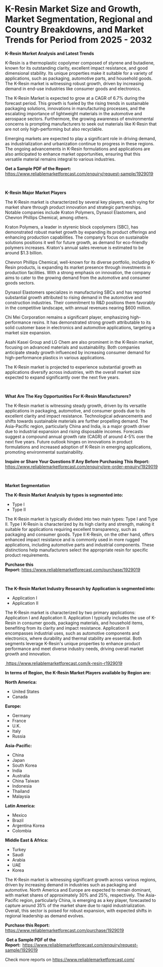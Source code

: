 <p><h1>K-Resin Market Size and Growth, Market Segmentation, Regional and Country Breakdowns, and Market Trends for Period from 2025 -  2032</h1></p><p><strong>K-Resin Market Analysis and Latest Trends</strong></p>
<p><p>K-Resin is a thermoplastic copolymer composed of styrene and butadiene, known for its outstanding clarity, excellent impact resistance, and good dimensional stability. Its unique properties make it suitable for a variety of applications, such as packaging, automotive parts, and household goods. The K-Resin market is witnessing robust growth, driven by increasing demand in end-use industries like consumer goods and electronics.</p><p>The K-Resin Market is expected to grow at a CAGR of 6.7% during the forecast period. This growth is fueled by the rising trends in sustainable packaging solutions, innovations in manufacturing processes, and the escalating importance of lightweight materials in the automotive and aerospace sectors. Furthermore, the growing awareness of environmental concerns is prompting manufacturers to seek out materials like K-Resin that are not only high-performing but also recyclable.</p><p>Emerging markets are expected to play a significant role in driving demand, as industrialization and urbanization continue to progress in these regions. The ongoing advancements in K-Resin formulations and applications are also anticipated to enhance market opportunities, ensuring that this versatile material remains integral to various industries.</p></p>
<p><strong>Get a Sample PDF of the Report:&nbsp;</strong> <a href="https://www.reliablemarketforecast.com/enquiry/request-sample/1929019?utm_campaign=1888&utm_medium=2&utm_source=Github&utm_content=ia&utm_term=16012025&utm_id=k-resin">https://www.reliablemarketforecast.com/enquiry/request-sample/1929019</a></p>
<p>&nbsp;</p>
<p><strong>K-Resin Major Market Players</strong></p>
<p><p>The K-Resin market is characterized by several key players, each vying for market share through product innovation and strategic partnerships. Notable companies include Kraton Polymers, Dynasol Elastomers, and Chevron Phillips Chemical, among others.</p><p>Kraton Polymers, a leader in styrenic block copolymers (SBC), has demonstrated robust market growth by expanding its product offerings and enhancing production capabilities. The company’s focus on sustainable solutions positions it well for future growth, as demand for eco-friendly polymers increases. Kraton's annual sales revenue is estimated to be around $1.3 billion.</p><p>Chevron Phillips Chemical, well-known for its diverse portfolio, including K-Resin products, is expanding its market presence through investments in production facilities. With a strong emphasis on innovation, the company aims to cater to the growing demand from the automotive and consumer goods sectors.</p><p>Dynasol Elastomers specializes in manufacturing SBCs and has reported substantial growth attributed to rising demand in the automotive and construction industries. Their commitment to R&D positions them favorably in the competitive landscape, with annual revenues nearing $600 million.</p><p>Chi Mei Corporation remains a significant player, emphasizing high-performance resins. It has demonstrated strong growth attributable to its solid customer base in electronics and automotive applications, targeting a market size expansion.</p><p>Asahi Kasei Group and LG Chem are also prominent in the K-Resin market, focusing on advanced materials and sustainability. Both companies anticipate steady growth influenced by increasing consumer demand for high-performance plastics in various applications.</p><p>The K-Resin market is projected to experience substantial growth as applications diversify across industries, with the overall market size expected to expand significantly over the next five years.</p></p>
<p>&nbsp;</p>
<p><strong>What Are The Key Opportunities For K-Resin Manufacturers?</strong></p>
<p><p>The K-Resin market is witnessing steady growth, driven by its versatile applications in packaging, automotive, and consumer goods due to its excellent clarity and impact resistance. Technological advancements and shifts towards sustainable materials are further propelling demand. The Asia-Pacific region, particularly China and India, is a major growth driver due to industrial expansion and rising disposable incomes. Forecasts suggest a compound annual growth rate (CAGR) of around 4-5% over the next five years. Future outlook hinges on innovations in product formulations and increased adoption of K-Resin in emerging applications, promoting environmental sustainability.</p></p>
<p><strong>Inquire or Share Your Questions If Any Before Purchasing This Report:</strong> <a href="https://www.reliablemarketforecast.com/enquiry/pre-order-enquiry/1929019?utm_campaign=1888&utm_medium=2&utm_source=Github&utm_content=ia&utm_term=16012025&utm_id=k-resin">https://www.reliablemarketforecast.com/enquiry/pre-order-enquiry/1929019</a></p>
<p>&nbsp;</p>
<p><strong>Market Segmentation</strong></p>
<p><strong>The K-Resin Market Analysis by types is segmented into:</strong></p>
<p><ul><li>Type I</li><li>Type II</li></ul></p>
<p><p>The K-Resin market is typically divided into two main types: Type I and Type II. Type I K-Resin is characterized by its high clarity and strength, making it suitable for applications requiring excellent transparency, such as packaging and consumer goods. Type II K-Resin, on the other hand, offers enhanced impact resistance and is commonly used in more rugged applications, including automotive parts and industrial components. These distinctions help manufacturers select the appropriate resin for specific product requirements.</p></p>
<p><strong>Purchase this Report:&nbsp;</strong><a href="https://www.reliablemarketforecast.com/purchase/1929019?utm_campaign=1888&utm_medium=2&utm_source=Github&utm_content=ia&utm_term=16012025&utm_id=k-resin">https://www.reliablemarketforecast.com/purchase/1929019</a></p>
<p>&nbsp;</p>
<p><strong>The K-Resin Market Industry Research by Application is segmented into:</strong></p>
<p><ul><li>Application I</li><li>Application II</li></ul></p>
<p><p>The K-Resin market is characterized by two primary applications: Application I and Application II. Application I typically includes the use of K-Resin in consumer goods, packaging materials, and household items, benefiting from its clarity and impact resistance. Application II encompasses industrial uses, such as automotive components and electronics, where durability and thermal stability are essential. Both segments leverage K-Resin's unique properties to enhance product performance and meet diverse industry needs, driving overall market growth and innovation.</p></p>
<p><a href="https://www.reliablemarketforecast.com/k-resin-r1929019?utm_campaign=1888&utm_medium=2&utm_source=Github&utm_content=ia&utm_term=16012025&utm_id=k-resin">&nbsp;https://www.reliablemarketforecast.com/k-resin-r1929019</a></p>
<p><strong>In terms of Region, the K-Resin Market Players available by Region are:</strong></p>
<p>
    <p> <strong> North America: </strong>
        <ul>
            <li>United States</li>
            <li>Canada</li>
        </ul>
        </p> 
    <p> <strong> Europe: </strong>
        <ul>
            <li>Germany</li>
            <li>France</li>
            <li>U.K.</li>
            <li>Italy</li>
            <li>Russia</li>
        </ul>
        </p> 
    <p> <strong> Asia-Pacific: </strong>
        <ul>
            <li>China</li>
            <li>Japan</li>
            <li>South Korea</li>
            <li>India</li>
            <li>Australia</li>
            <li>China Taiwan</li>
            <li>Indonesia</li>
            <li>Thailand</li>
            <li>Malaysia</li>
        </ul>
        </p> 
    <p> <strong> Latin America: </strong>
        <ul>
            <li>Mexico</li>
            <li>Brazil</li>
            <li>Argentina Korea</li>
            <li>Colombia</li>
        </ul>
        </p> 
    <p> <strong> Middle East & Africa: </strong>
        <ul>
            <li>Turkey</li>
            <li>Saudi</li>
            <li>Arabia</li>
            <li>UAE</li>
            <li>Korea</li>
        </ul>
    </p>
    </p>
<p><p>The K-Resin market is witnessing significant growth across various regions, driven by increasing demand in industries such as packaging and automotive. North America and Europe are expected to remain dominant, with market shares of approximately 30% and 25%, respectively. The Asia-Pacific region, particularly China, is emerging as a key player, forecasted to capture around 35% of the market share due to rapid industrialization. Overall, this sector is poised for robust expansion, with expected shifts in regional leadership as demand evolves.</p></p>
<p><strong>Purchase this Report: </strong><a href="https://www.reliablemarketforecast.com/purchase/1929019?utm_campaign=1888&utm_medium=2&utm_source=Github&utm_content=ia&utm_term=16012025&utm_id=k-resin">https://www.reliablemarketforecast.com/purchase/1929019</a></p>
<p>&nbsp;<strong>Get a Sample PDF of the Report:&nbsp;&nbsp;</strong><a href="https://www.reliablemarketforecast.com/enquiry/request-sample/1929019?utm_campaign=1888&utm_medium=2&utm_source=Github&utm_content=ia&utm_term=16012025&utm_id=k-resin">https://www.reliablemarketforecast.com/enquiry/request-sample/1929019</a></p>
<p><strong></strong></p>
<p>Check more reports on <a href="https://www.reliablemarketforecast.com/?utm_campaign=1888&utm_medium=2&utm_source=Github&utm_content=ia&utm_term=16012025&utm_id=k-resin">https://www.reliablemarketforecast.com/</a></p>